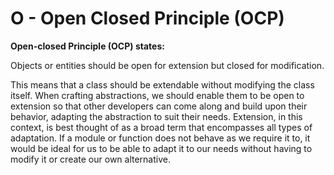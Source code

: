 # O - Open Closed Principle (OCP)
**Open-closed Principle (OCP) states:**

Objects or entities should be open for extension but closed for modification.

This means that a class should be extendable without modifying the class itself. When crafting abstractions, we should enable them to be open to extension so that other developers can come along and build upon their behavior, adapting the abstraction to suit their needs. Extension, in this context, is best thought of as a broad term that encompasses all types of adaptation. If a module or function does not behave as we require it to, it would be ideal for us to be able to adapt it to our needs without having to modify it or create our own alternative.


